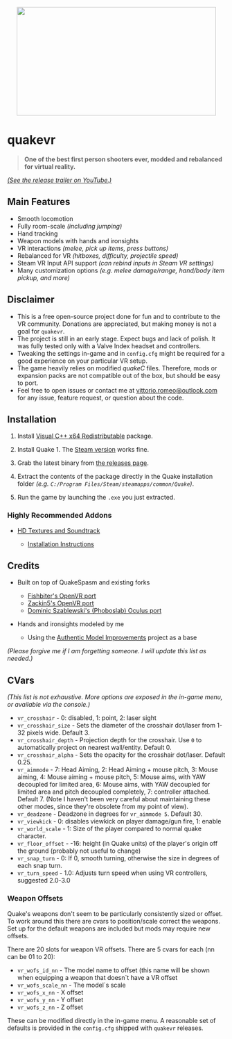 <p align="center">
  <img width="460" height="250" src="https://vittorioromeo.info/Misc/quakevrlogo.png">
</p>

# quakevr

> **One of the best first person shooters ever, modded and rebalanced for virtual reality.**

[*(See the release trailer on YouTube.)*](https://www.youtube.com/watch?v=AevBPsuMab0)

## Main Features

* Smooth locomotion
* Fully room-scale *(including jumping)*
* Hand tracking
* Weapon models with hands and ironsights
* VR interactions *(melee, pick up items, press buttons)*
* Rebalanced for VR *(hitboxes, difficulty, projectile speed)*
* Steam VR Input API support *(can rebind inputs in Steam VR settings)*
* Many customization options *(e.g. melee damage/range, hand/body item pickup, and more)*

## Disclaimer

* This is a free open-source project done for fun and to contribute to the VR community. Donations are appreciated, but making money is not a goal for `quakevr`.
* The project is still in an early stage. Expect bugs and lack of polish. It was fully tested only with a Valve Index headset and controllers.
* Tweaking the settings in-game and in `config.cfg` might be required for a good experience on your particular VR setup.
* The game heavily relies on modified *quakeC* files. Therefore, mods or expansion packs are not compatible out of the box, but should be easy to port.
* Feel free to open issues or contact me at <vittorio.romeo@outlook.com> for any issue, feature request, or question about the code.

## Installation

1. Install [Visual C++ x64 Redistributable](https://support.microsoft.com/en-gb/help/2977003/the-latest-supported-visual-c-downloads) package.

2. Install Quake 1. The [Steam version](https://store.steampowered.com/app/2310/QUAKE/) works fine.

3. Grab the latest binary from [the releases page](https://github.com/SuperV1234/quakevr/releases).

4. Extract the contents of the package directly in the Quake installation folder *(e.g. `C:/Program Files/Steam/steamapps/common/Quake`)*.

5. Run the game by launching the `.exe` you just extracted.

### Highly Recommended Addons

* [HD Textures and Soundtrack](https://drive.google.com/file/d/1noIH27xA8gnr_hwqouXiSoMQBIyuf__V/view)

    * [Installation Instructions](https://old.reddit.com/r/ValveIndex/comments/fbs1nh/quake_vr_release_trailer_v001/fj7205c/)

## Credits

* Built on top of QuakeSpasm and existing forks
    * [Fishbiter's OpenVR port](https://github.com/Fishbiter/Quakespasm-OpenVR)
    * [Zackin5's OpenVR port](https://github.com/Zackin5/Quakespasm-OpenVR)
    * [Dominic Szablewski's (Phoboslab) Oculus port](https://github.com/phoboslab/Quakespasm-Rift)

* Hands and ironsights modeled by me
    * Using the [Authentic Model Improvements](https://github.com/NightFright2k19/authmdl) project as a base

*(Please forgive me if I am forgetting someone. I will update this list as needed.)*

## CVars

*(This list is not exhaustive. More options are exposed in the in-game menu, or available via the console.)*

* `vr_crosshair` - 0: disabled, 1: point, 2: laser sight
* `vr_crosshair_size` - Sets the diameter of the crosshair dot/laser from 1-32 pixels wide. Default 3.
* `vr_crosshair_depth` - Projection depth for the crosshair. Use `0` to automatically project on nearest wall/entity. Default 0.
* `vr_crosshair_alpha` - Sets the opacity for the crosshair dot/laser. Default 0.25.
* `vr_aimmode` - 7: Head Aiming, 2: Head Aiming + mouse pitch, 3: Mouse aiming, 4: Mouse aiming + mouse pitch, 5: Mouse aims, with YAW decoupled for limited area, 6: Mouse aims, with YAW decoupled for limited area and pitch decoupled completely, 7: controller attached. Default 7. (Note I haven't been very careful about maintaining these other modes, since they're obsolete from my point of view).
* `vr_deadzone` - Deadzone in degrees for `vr_aimmode 5`. Default 30.
* `vr_viewkick` - 0: disables viewkick on player damage/gun fire, 1: enable
* `vr_world_scale` - 1: Size of the player compared to normal quake character.
* `vr_floor_offset` - -16: height (in Quake units) of the player's origin off the ground (probably not useful to change)
* `vr_snap_turn` - 0: If 0, smooth turning, otherwise the size in degrees of each snap turn.
* `vr_turn_speed` - 1.0: Adjusts turn speed when using VR controllers, suggested 2.0-3.0

### Weapon Offsets

Quake's weapons don't seem to be particularly consistently sized or offset. To work around this there are cvars to position/scale correct the weapons. Set up for the default weapons are included but mods may require new offsets.

There are 20 slots for weapon VR offsets. There are 5 cvars for each (nn can be 01 to 20):

* `vr_wofs_id_nn` - The model name to offset (this name will be shown when equipping a weapon that doesn`t have a VR offset
* `vr_wofs_scale_nn` - The model`s scale
* `vr_wofs_x_nn` - X offset
* `vr_wofs_y_nn` - Y offset
* `vr_wofs_z_nn` - Z offset

These can be modified directly in the in-game menu. A reasonable set of defaults is provided in the `config.cfg` shipped with `quakevr` releases.
